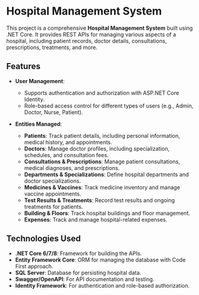 # Hospital Management System

This project is a comprehensive **Hospital Management System** built using .NET Core. It provides REST APIs for managing various aspects of a hospital, including patient records, doctor details, consultations, prescriptions, treatments, and more.

## Features

- **User Management**: 
  - Supports authentication and authorization with ASP.NET Core Identity.
  - Role-based access control for different types of users (e.g., Admin, Doctor, Nurse, Patient).
  
- **Entities Managed**:
  - **Patients**: Track patient details, including personal information, medical history, and appointments.
  - **Doctors**: Manage doctor profiles, including specialization, schedules, and consultation fees.
  - **Consultations & Prescriptions**: Manage patient consultations, medical diagnoses, and prescriptions.
  - **Departments & Specializations**: Define hospital departments and doctor specializations.
  - **Medicines & Vaccines**: Track medicine inventory and manage vaccine appointments.
  - **Test Results & Treatments**: Record test results and ongoing treatments for patients.
  - **Building & Floors**: Track hospital buildings and floor management.
  - **Expenses**: Track and manage hospital-related expenses.

## Technologies Used

- **.NET Core 6/7/8**: Framework for building the APIs.
- **Entity Framework Core**: ORM for managing the database with Code First approach.
- **SQL Server**: Database for persisting hospital data.
- **Swagger/OpenAPI**: For API documentation and testing.
- **Identity Framework**: For authentication and role-based authorization.

